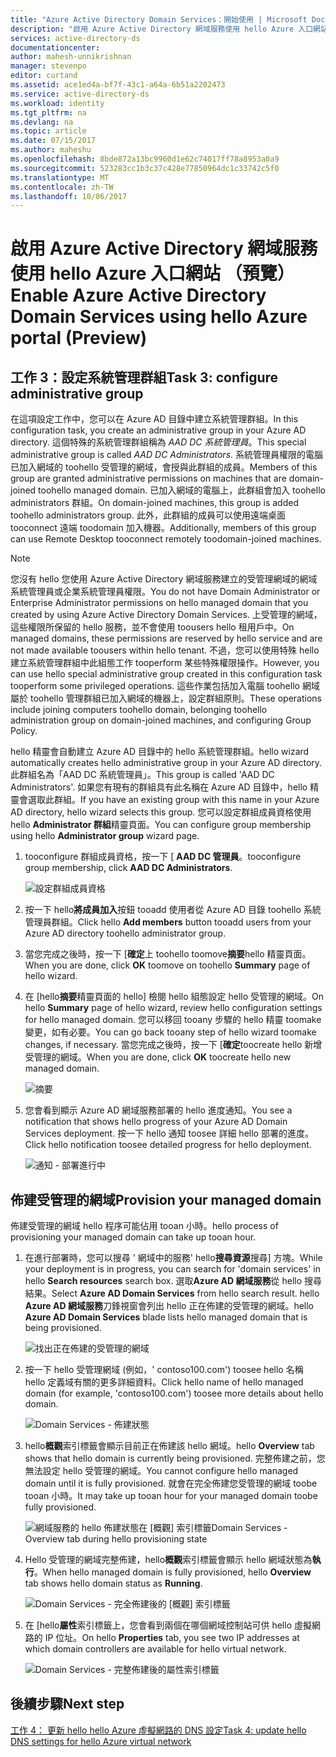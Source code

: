 ```yaml
---
title: "Azure Active Directory Domain Services：開始使用 | Microsoft Docs"
description: "啟用 Azure Active Directory 網域服務使用 hello Azure 入口網站 （預覽）"
services: active-directory-ds
documentationcenter: 
author: mahesh-unnikrishnan
manager: stevenpo
editor: curtand
ms.assetid: ace1ed4a-bf7f-43c1-a64a-6b51a2202473
ms.service: active-directory-ds
ms.workload: identity
ms.tgt_pltfrm: na
ms.devlang: na
ms.topic: article
ms.date: 07/15/2017
ms.author: maheshu
ms.openlocfilehash: 8bde872a13bc9960d1e62c74017ff78a8953a0a9
ms.sourcegitcommit: 523283cc1b3c37c428e77850964dc1c33742c5f0
ms.translationtype: MT
ms.contentlocale: zh-TW
ms.lasthandoff: 10/06/2017
---
```

# <a name="enable-azure-active-directory-domain-services-using-hello-azure-portal-preview"></a><span data-ttu-id="2d562-103">啟用 Azure Active Directory 網域服務使用 hello Azure 入口網站 （預覽）</span><span class="sxs-lookup"><span data-stu-id="2d562-103">Enable Azure Active Directory Domain Services using hello Azure portal (Preview)</span></span>


## <a name="task-3-configure-administrative-group"></a><span data-ttu-id="2d562-104">工作 3：設定系統管理群組</span><span class="sxs-lookup"><span data-stu-id="2d562-104">Task 3: configure administrative group</span></span>
<span data-ttu-id="2d562-105">在這項設定工作中，您可以在 Azure AD 目錄中建立系統管理群組。</span><span class="sxs-lookup"><span data-stu-id="2d562-105">In this configuration task, you create an administrative group in your Azure AD directory.</span></span> <span data-ttu-id="2d562-106">這個特殊的系統管理群組稱為 *AAD DC 系統管理員*。</span><span class="sxs-lookup"><span data-stu-id="2d562-106">This special administrative group is called *AAD DC Administrators*.</span></span> <span data-ttu-id="2d562-107">系統管理員權限的電腦已加入網域的 toohello 受管理的網域，會授與此群組的成員。</span><span class="sxs-lookup"><span data-stu-id="2d562-107">Members of this group are granted administrative permissions on machines that are domain-joined toohello managed domain.</span></span> <span data-ttu-id="2d562-108">已加入網域的電腦上，此群組會加入 toohello administrators 群組。</span><span class="sxs-lookup"><span data-stu-id="2d562-108">On domain-joined machines, this group is added toohello administrators group.</span></span> <span data-ttu-id="2d562-109">此外，此群組的成員可以使用遠端桌面 tooconnect 遠端 toodomain 加入機器。</span><span class="sxs-lookup"><span data-stu-id="2d562-109">Additionally, members of this group can use Remote Desktop tooconnect remotely toodomain-joined machines.</span></span>

> [!NOTE]
> <span data-ttu-id="2d562-110">您沒有 hello 您使用 Azure Active Directory 網域服務建立的受管理網域的網域系統管理員或企業系統管理員權限。</span><span class="sxs-lookup"><span data-stu-id="2d562-110">You do not have Domain Administrator or Enterprise Administrator permissions on hello managed domain that you created by using Azure Active Directory Domain Services.</span></span> <span data-ttu-id="2d562-111">上受管理的網域，這些權限所保留的 hello 服務，並不會使用 toousers hello 租用戶中。</span><span class="sxs-lookup"><span data-stu-id="2d562-111">On managed domains, these permissions are reserved by hello service and are not made available toousers within hello tenant.</span></span> <span data-ttu-id="2d562-112">不過，您可以使用特殊 hello 建立系統管理群組中此組態工作 tooperform 某些特殊權限操作。</span><span class="sxs-lookup"><span data-stu-id="2d562-112">However, you can use hello special administrative group created in this configuration task tooperform some privileged operations.</span></span> <span data-ttu-id="2d562-113">這些作業包括加入電腦 toohello 網域屬於 toohello 管理群組已加入網域的機器上，設定群組原則。</span><span class="sxs-lookup"><span data-stu-id="2d562-113">These operations include joining computers toohello domain, belonging toohello administration group on domain-joined machines, and configuring Group Policy.</span></span>
>

<span data-ttu-id="2d562-114">hello 精靈會自動建立 Azure AD 目錄中的 hello 系統管理群組。</span><span class="sxs-lookup"><span data-stu-id="2d562-114">hello wizard automatically creates hello administrative group in your Azure AD directory.</span></span> <span data-ttu-id="2d562-115">此群組名為「AAD DC 系統管理員」。</span><span class="sxs-lookup"><span data-stu-id="2d562-115">This group is called 'AAD DC Administrators'.</span></span> <span data-ttu-id="2d562-116">如果您有現有的群組具有此名稱在 Azure AD 目錄中，hello 精靈會選取此群組。</span><span class="sxs-lookup"><span data-stu-id="2d562-116">If you have an existing group with this name in your Azure AD directory, hello wizard selects this group.</span></span> <span data-ttu-id="2d562-117">您可以設定群組成員資格使用 hello **Administrator 群組**精靈頁面。</span><span class="sxs-lookup"><span data-stu-id="2d562-117">You can configure group membership using hello **Administrator group** wizard page.</span></span>

1. <span data-ttu-id="2d562-118">tooconfigure 群組成員資格，按一下 [ **AAD DC 管理員**。</span><span class="sxs-lookup"><span data-stu-id="2d562-118">tooconfigure group membership, click **AAD DC Administrators**.</span></span>

    ![設定群組成員資格](./media/getting-started/domain-services-blade-admingroup.png)

2. <span data-ttu-id="2d562-120">按一下 hello**將成員加入**按鈕 tooadd 使用者從 Azure AD 目錄 toohello 系統管理員群組。</span><span class="sxs-lookup"><span data-stu-id="2d562-120">Click hello **Add members** button tooadd users from your Azure AD directory toohello administrator group.</span></span>

3. <span data-ttu-id="2d562-121">當您完成之後時，按一下 [**確定**上 toohello toomove**摘要**hello 精靈頁面。</span><span class="sxs-lookup"><span data-stu-id="2d562-121">When you are done, click **OK** toomove on toohello **Summary** page of hello wizard.</span></span>

4. <span data-ttu-id="2d562-122">在 [hello**摘要**精靈頁面的 hello] 檢閱 hello 組態設定 hello 受管理的網域。</span><span class="sxs-lookup"><span data-stu-id="2d562-122">On hello **Summary** page of hello wizard, review hello configuration settings for hello managed domain.</span></span> <span data-ttu-id="2d562-123">您可以移回 tooany 步驟的 hello 精靈 toomake 變更，如有必要。</span><span class="sxs-lookup"><span data-stu-id="2d562-123">You can go back tooany step of hello wizard toomake changes, if necessary.</span></span> <span data-ttu-id="2d562-124">當您完成之後時，按一下 [**確定**toocreate hello 新增受管理的網域。</span><span class="sxs-lookup"><span data-stu-id="2d562-124">When you are done, click **OK** toocreate hello new managed domain.</span></span>

    ![摘要](./media/getting-started/domain-services-blade-summary.png)

5. <span data-ttu-id="2d562-126">您會看到顯示 Azure AD 網域服務部署的 hello 進度通知。</span><span class="sxs-lookup"><span data-stu-id="2d562-126">You see a notification that shows hello progress of your Azure AD Domain Services deployment.</span></span> <span data-ttu-id="2d562-127">按一下 hello 通知 toosee 詳細 hello 部署的進度。</span><span class="sxs-lookup"><span data-stu-id="2d562-127">Click hello notification toosee detailed progress for hello deployment.</span></span>

    ![通知 - 部署進行中](./media/getting-started/domain-services-blade-deployment-in-progress.png)


## <a name="provision-your-managed-domain"></a><span data-ttu-id="2d562-129">佈建受管理的網域</span><span class="sxs-lookup"><span data-stu-id="2d562-129">Provision your managed domain</span></span>
<span data-ttu-id="2d562-130">佈建受管理的網域 hello 程序可能佔用 tooan 小時。</span><span class="sxs-lookup"><span data-stu-id="2d562-130">hello process of provisioning your managed domain can take up tooan hour.</span></span>

1. <span data-ttu-id="2d562-131">在進行部署時，您可以搜尋 ' 網域中的服務' hello**搜尋資源**搜尋] 方塊。</span><span class="sxs-lookup"><span data-stu-id="2d562-131">While your deployment is in progress, you can search for 'domain services' in hello **Search resources** search box.</span></span> <span data-ttu-id="2d562-132">選取**Azure AD 網域服務**從 hello 搜尋結果。</span><span class="sxs-lookup"><span data-stu-id="2d562-132">Select **Azure AD Domain Services** from hello search result.</span></span> <span data-ttu-id="2d562-133">hello **Azure AD 網域服務**刀鋒視窗會列出 hello 正在佈建的受管理的網域。</span><span class="sxs-lookup"><span data-stu-id="2d562-133">hello **Azure AD Domain Services** blade lists hello managed domain that is being provisioned.</span></span>

    ![找出正在佈建的受管理的網域](./media/getting-started/domain-services-provisioning-state-find-resource.png)

2. <span data-ttu-id="2d562-135">按一下 hello 受管理網域 (例如，' contoso100.com') toosee hello 名稱 hello 定義域有關的更多詳細資料。</span><span class="sxs-lookup"><span data-stu-id="2d562-135">Click hello name of hello managed domain (for example, 'contoso100.com') toosee more details about hello domain.</span></span>

    ![Domain Services - 佈建狀態](./media/getting-started/domain-services-provisioning-state.png)

3. <span data-ttu-id="2d562-137">hello**概觀**索引標籤會顯示目前正在佈建該 hello 網域。</span><span class="sxs-lookup"><span data-stu-id="2d562-137">hello **Overview** tab shows that hello domain is currently being provisioned.</span></span> <span data-ttu-id="2d562-138">完整佈建之前，您無法設定 hello 受管理的網域。</span><span class="sxs-lookup"><span data-stu-id="2d562-138">You cannot configure hello managed domain until it is fully provisioned.</span></span> <span data-ttu-id="2d562-139">就會在完全佈建您受管理的網域 toobe tooan 小時。</span><span class="sxs-lookup"><span data-stu-id="2d562-139">It may take up tooan hour for your managed domain toobe fully provisioned.</span></span>

    ![<span data-ttu-id="2d562-140">網域服務的 hello 佈建狀態在 [概觀] 索引標籤</span><span class="sxs-lookup"><span data-stu-id="2d562-140">Domain Services - Overview tab during hello provisioning state</span></span> ](./media/getting-started/domain-services-provisioning-state-details.png)

4. <span data-ttu-id="2d562-141">Hello 受管理的網域完整佈建，hello**概觀**索引標籤會顯示 hello 網域狀態為**執行**。</span><span class="sxs-lookup"><span data-stu-id="2d562-141">When hello managed domain is fully provisioned, hello **Overview** tab shows hello domain status as **Running**.</span></span>

    ![Domain Services - 完全佈建後的 [概觀] 索引標籤](./media/getting-started/domain-services-provisioned.png)

5. <span data-ttu-id="2d562-143">在 [hello**屬性**索引標籤上，您會看到兩個在哪個網域控制站可供 hello 虛擬網路的 IP 位址。</span><span class="sxs-lookup"><span data-stu-id="2d562-143">On hello **Properties** tab, you see two IP addresses at which domain controllers are available for hello virtual network.</span></span>

    ![Domain Services - 完整佈建後的屬性索引標籤](./media/getting-started/domain-services-provisioned-properties.png)


## <a name="next-step"></a><span data-ttu-id="2d562-145">後續步驟</span><span class="sxs-lookup"><span data-stu-id="2d562-145">Next step</span></span>
[<span data-ttu-id="2d562-146">工作 4： 更新 hello hello Azure 虛擬網路的 DNS 設定</span><span class="sxs-lookup"><span data-stu-id="2d562-146">Task 4: update hello DNS settings for hello Azure virtual network</span></span>](active-directory-ds-getting-started-dns.md)

